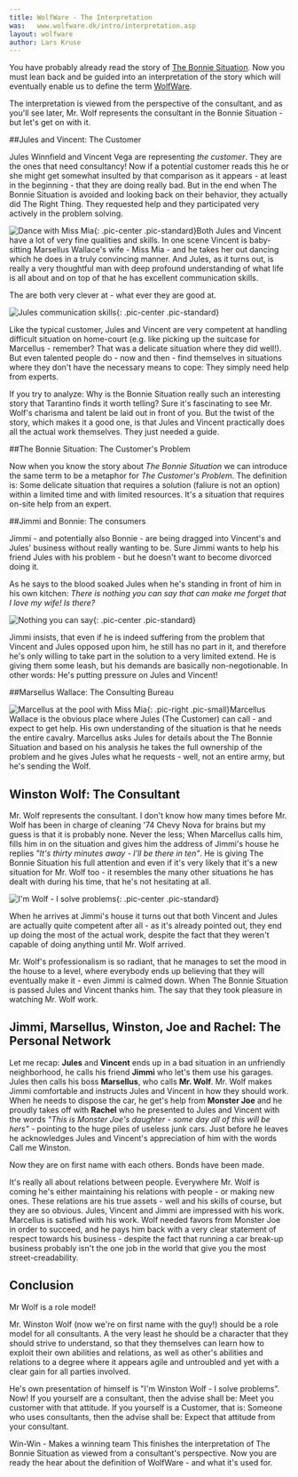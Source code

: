 ```yaml
---
title: WolfWare - The Interpretation
was:   www.wolfware.dk/intro/interpretation.asp
layout: wolfware
author: Lars Kruse
---
```


You have probably already read the story of [The Bonnie Situation](/wolfware/intro/bonnie). Now you must lean back and be guided into an interpretation of the story which will eventually enable us to define the term [WolfWare](/wolfware/concept/revelation/).

The interpretation is viewed from the perspective of the consultant, and as you'll see later, Mr. Wolf represents the consultant in the Bonnie Situation  - but let's get on with it.

##Jules and Vincent: The Customer

Jules Winnfield and Vincent Vega are representing _the customer_. They are the ones that need consultancy! Now if a potential customer reads this he or she might get somewhat insulted by that comparison as it appears - at least in the beginning - that they are doing really bad. But in the end when The Bonnie Situation is avoided and looking back on their behavior, they actually did The Right Thing. They requested help and they participated very actively in the problem solving.

![Dance with Miss Mia](/wolfware/images/dance.jpg){: .pic-center .pic-standard}Both Jules and Vincent have a lot of very fine qualities and skills. In one scene Vincent is baby-sitting Marsellus Wallace's wife - Miss Mia - and he takes her out dancing which he does in a truly convincing manner. And Jules, as it turns out, is really a very thoughtful man with deep profound understanding of what life is all about and on top of that he has excellent communication skills.

The are both very clever at - what ever they are good at.

![Jules communication skills](/wolfware/images/ringo-pumpkin-jules-vincent.jpg){: .pic-center .pic-standard}

Like the typical customer, Jules and Vincent are very competent at handling difficult situation on home-court (e.g. like picking up the suitcase for Marcellus - remember? That was a delicate situation where they did well!). But even talented people do - now and then - find themselves in situations where they don't have the necessary means to cope: They simply need help from experts.

If you try to analyze: Why is the Bonnie Situation really such an interesting story that Tarantino finds it worth telling? Sure it's fascinating to see Mr. Wolf's charisma and talent be laid out in front of you. But the twist of the story, which makes it a good one, is that Jules and Vincent practically does all the actual work themselves. They just needed a guide.

##The Bonnie Situation: The Customer's Problem

Now when you know the story about _The Bonnie Situation_ we can introduce the same term to be a metaphor for _The Customer's Problem_. The definition is: Some delicate situation that requires a solution (faliure is not an option) within a limited time and with limited resources. It's a situation that requires on-site help from an expert.

##Jimmi and Bonnie: The consumers

Jimmi - and potentially also Bonnie - are being dragged into Vincent's and Jules' business without really wanting to be. Sure Jimmi wants to help his friend Jules with his problem - but he doesn't want to become divorced doing it.

As he says to the blood soaked Jules when he's standing in front of him in his own kitchen: _There is nothing you can say that can make me forget that I love my wife! Is there?_

![Nothing you can say](/wolfware/images/nothing-you-can-say.jpg){: .pic-center .pic-standard}

Jimmi insists, that even if he is indeed suffering from the problem that Vincent and Jules opposed upon him, he still has no part in it, and therefore he's only willing to take part in the solution to a very limited extend. He is giving them some leash, but his demands are basically non-negotionable.
In other words: He's putting pressure on Jules and Vincent!

##Marsellus Wallace: The Consulting Bureau

![Marcellus at the pool with Miss Mia](/wolfware/images/marcellus-at-the-pool-with-mia.jpg){: .pic-right .pic-small}Marcellus Wallace is the obvious place where Jules (The Customer) can call - and expect to get help. His own understanding of the situation is that he needs the entire cavalry. Marcellus asks Jules for details about the The Bonnie Situation and based on his analysis he takes the full ownership of the problem and he gives Jules what he requests - well, not an entire army, but he's sending the Wolf.

## Winston Wolf: The Consultant

Mr. Wolf represents the consultant. I don't know how many times before Mr. Wolf has been in charge of cleaning '74 Chevy Nova for brains but my guess is that it is probably none. Never the less; When Marcellus calls him, fills him in on the situation and gives him the address of Jimmi's house he replies _"It's thirty minutes away - I'll be there in ten"_. He is giving The Bonnie Situation his full attention and even if it's very likely that it's a new situation for Mr. Wolf too - it resembles the many other situations he has dealt with during his time, that he's not hesitating at all.

![I'm Wolf - I solve problems](/wolfware/images/im-wolf-i-solve-problems.png){: .pic-center .pic-standard}

When he arrives at Jimmi's house it turns out that both Vincent and Jules are actually quite competent after all - as it's already pointed out, they end up doing the most of the actual work, despite the fact that they weren't capable of doing anything until Mr. Wolf arrived.

Mr. Wolf's professionalism is so radiant, that he manages to set the mood in the house to a level, where everybody ends up believing that they will eventually make it - even Jimmi is calmed down. When The Bonnie Situation is passed Jules and Vincent thanks him. The say that they took pleasure in watching Mr. Wolf work.

## Jimmi, Marsellus, Winston, Joe and Rachel: The Personal Network

Let me recap: __Jules__ and __Vincent__ ends up in a bad situation in an unfriendly neighborhood, he calls his friend __Jimmi__ who let's them use his garages. Jules then calls his boss __Marsellus__, who calls __Mr. Wolf__. Mr. Wolf makes Jimmi comfortable and instructs Jules and Vincent in how they should work. When he needs to dispose the car, he get's help from __Monster Joe__ and he proudly takes off with __Rachel__ who he presented to Jules and Vincent with the words _"This is Monster Joe's daughter - some day all of this will be hers"_ - pointing to the huge piles of useless junk cars. Just before he leaves he acknowledges Jules and Vincent's appreciation of him with the words Call me Winston.

Now they are on first name with each others. Bonds have been made.

It's really all about relations between people. Everywhere Mr. Wolf is coming he's either maintaining his relations with people - or making new ones. These relations are his true assets - well and his skills of course, but they are so obvious. Jules, Vincent and Jimmi are impressed with his work. Marcellus is satisfied with his work. Wolf needed favors from Monster Joe in order to succeed, and he pays him back with a very clear statement of respect towards his business - despite the fact that running a car break-up business probably isn't the one job in the world that give you the most street-creadability.

## Conclusion

Mr Wolf is a role model!

Mr. Winston Wolf (now we're on first name with the guy!) should be a role model for all consultants. A the very least he should be a character that they should strive to understand, so that they themselves can learn how to exploit their own abilities and relations, as well as other's abilities and relations to a degree where it appears agile and untroubled and yet with a clear gain for all parties involved.

He's own presentation of himself is "I'm Winston Wolf - I solve problems".
Now! If you yourself are a consultant, then the advise shall be: Meet you customer with that attitude. If you yourself is a Customer, that is: Someone who uses consultants, then the advise shall be: Expect that attitude from your consultant.

Win-Win - Makes a winning team
This finishes the interpretation of The Bonnie Situation as viewed from a consultant's perspective. Now you are ready the hear about the definition of WolfWare - and what it's used for.
